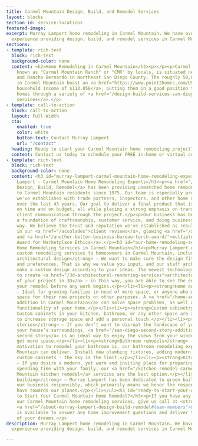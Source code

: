 ```yaml
---
title: Carmel Mountain Design, Build, and Remodel Services
layout: blocks
section_id: service-locations
featured-image: 
excerpt: Murray Lampert home remodeling in Carmel Mountain. We have over 40 years
  experience providing design, build, and remodel services in Carmel Mountain.
sections:
- template: rich-text
  block: rich-text
  background-color: none
  content: <h2>Home Remodeling in Carmel Mountain</h2><p></p><p>Carmel Mountain, also
    known as "Carmel Mountain Ranch" or "CMR" by locals, is situated near Rancho Peñasquitos
    and Rancho Bernardo in Northeast San Diego County. The roughly 50,000 residents
    in Carmel Mountain boast an <a href="https://www.point2homes.com/US/Neighborhood/CA/San-Diego/Carmel-Mountain-Demographics.html">average
    household income of $113,858</a>, putting them in a good position to enhance their
    homes through a variety of <a href="/design-build-services-san-diego">design-build
    services</a>.</p>
- template: call-to-action
  block: call-to-action
  layout: Full-Width
  cta:
    enabled: true
    color: white
    button-text: Contact Murray Lampert
    url: "/contact"
  heading: Ready to start your Carmel Mountain home remodeling project?
  content: Contact us today to schedule your FREE in-home or virtual consultation.
- template: rich-text
  block: rich-text
  background-color: none
  content: <h3 id="murray-lampert-carmel-mountain-home-remodeling-experts">Murray
    Lampert - Carmel Mountain Home Remodeling Experts</h3><p><a href="/">Murray Lampert
    Design, Build, Remodel</a> has been providing unmatched home remodeling services
    to Carmel Mountain residents since 1975. Our team is especially proud of the relationships
    we've established with trade partners, inspectors, and other home renovation professionals
    over the last 43 years. Our goal to deliver a final product that is completed
    on time and on budget, all while placing a strong emphasis on transparency and
    client communication through the project.</p><p>Our business has been built on
    a foundation of craftsmanship, customer service, and doing business the right
    way. We believe the trust and reputation we've established as result is exemplified
    in our <a href="/accolades">client reviews</a>, glowing <a href="/accolades">testimonials</a>,
    and <a href="/another-better-business-bureau-torch-award/">multiple BBB Torch
    Award for Marketplace Ethics</a>.</p><h3 id="our-home-remodeling-services-in-carmel-mountain">Our
    Home Remodeling Services in Carmel Mountain</h3><p>Murray Lampert offer fully
    custom remodeling services to homeowners in Carmel Mountain, including:</p><ul><li><p><strong>3D
    architectural design</strong> – We want to make sure the design fits your style
    and preferences. That is why we value you input, and our staff architect will
    make a custom design according to your ideas. The newest technology enables us
    to create <a href="/3d-architectural-rendering-services">architectural renderings
    of your project in 3D</a> – in this way, you are able to see the end result of
    your remodel before any work begins.</p></li><li><p><strong>Home additions</strong>
    – Ideal for growing families in need of more space, or anyone who wish additional
    space for their new projects or other purposes. A <a href="/home-additions-carmel-mountain">home
    addition in Carmel Mountain</a> can solve space problems, as well as enhance the
    functionality of your home.</p></li><li><p><strong>Custom cabinetry</strong> –
    Custom cabinets in your kitchen, bathroom, or any other space are a great way
    to increase storage space and add a personal touch.</p></li><li><p><strong>Second
    stories</strong> – If you don’t want to disrupt the landscape of your yard and
    your house’s surroundings, <a href="/san-diego-second-story-addition">adding a
    second story</a> is an ideal way to enjoy the views from your window, and also
    get more space.</p></li><li><p><strong>Bathroom remodels</strong> – Whatever your
    motivation to remodel your bathroom is, our bathroom remodeling experts in Carmel
    Mountain can deliver. Install new plumbing fixtures, adding modern tiles, or mounting
    custom cabinets - the sky is the limit.</p></li><li><p><strong>Kitchen remodels</strong>
    – If you desire a modern, yet warm and inviting place for preparing meals and
    spending time with your family, our <a href="/kitchen-remodel-carmel-mountain">Carmel
    Mountain kitchen remodel</a> services are the best option.</p></li><li><p><strong>Green
    building</strong> – Murray Lampert has been dedicated to green building. We do
    our business responsibly, which primarily means we honor the responsibility we
    have towards our planet.</p></li></ul><h3 id="ready-to-start-your-carmel-mountain-home-remodel-">Ready
    to Start Your Carmel Mountain Home Remodel?</h3><p>If you have any questions about
    our Carmel Mountain home remodeling services, give us call at <strong>(619) 285-9222</strong>.
    <a href="/about-murray-lampert-design-build-remodel#team-members">Our team</a>
    is available to answer any home improvement questions and deliver the home remodel
    of your dreams.</p>
description: Murray Lampert home remodeling in Carmel Mountain. We have over 40 years
  experience providing design, build, and remodel services in Carmel Mountain.

---
```

